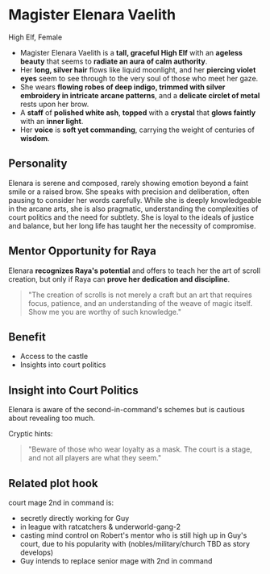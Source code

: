 # Magister Elenara Vaelith

High Elf, Female

- Magister Elenara Vaelith is a **tall, graceful High Elf** with an **ageless beauty** that seems to **radiate an aura of calm authority**.
- Her **long, silver hair** flows like liquid moonlight, and her **piercing violet eyes** seem to see through to the very soul of those who meet her gaze.
- She wears **flowing robes of deep indigo, trimmed with silver embroidery in intricate arcane patterns**, and a **delicate circlet of metal** rests upon her brow.
- A **staff** of **polished white ash**, **topped** with a **crystal** that **glows faintly** with an **inner light**.
- Her **voice** is **soft yet commanding**, carrying the weight of centuries of **wisdom**.

## Personality

Elenara is serene and composed, rarely showing emotion beyond a faint smile or a raised brow. She speaks with precision and deliberation, often pausing to consider her words carefully. While she is deeply knowledgeable in the arcane arts, she is also pragmatic, understanding the complexities of court politics and the need for subtlety. She is loyal to the ideals of justice and balance, but her long life has taught her the necessity of compromise.

## Mentor Opportunity for Raya

Elenara **recognizes Raya's potential** and offers to teach her the art of scroll creation, but only if Raya can **prove her dedication and discipline**.

> "The creation of scrolls is not merely a craft but an art that requires focus, patience, and an understanding of the weave of magic itself. Show me you are worthy of such knowledge."

## Benefit

- Access to the castle
- Insights into court politics

## Insight into Court Politics

Elenara is aware of the second-in-command's schemes but is cautious about revealing too much.

Cryptic hints:
> "Beware of those who wear loyalty as a mask. The court is a stage, and not all players are what they seem."

## Related plot hook

court mage 2nd in command is:

- secretly directly working for Guy
- in league with ratcatchers & underworld-gang-2
- casting mind control on Robert's mentor who is still high up in Guy's court, due to his popularity with (nobles/military/church TBD as story develops)
- Guy intends to replace senior mage with 2nd in command
